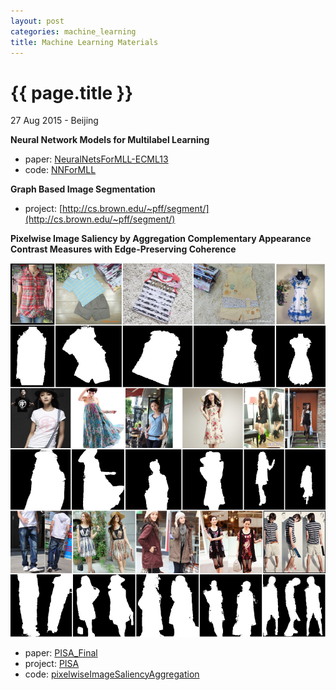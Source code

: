 ```yaml
---
layout: post
categories: machine_learning
title: Machine Learning Materials
---
```


{{ page.title }}
================

<p class="meta">27 Aug 2015 - Beijing</p>

**Neural Network Models for Multilabel Learning**

- paper: [NeuralNetsForMLL-ECML13](http://pan.baidu.com/s/1bnFdYFX)
- code: [NNForMLL](https://github.com/abhishek-kumar/NNForMLL)

**Graph Based Image Segmentation**

- project: [http://cs.brown.edu/~pff/segment/](http://cs.brown.edu/~pff/segment/)

**Pixelwise Image Saliency by Aggregation Complementary Appearance Contrast Measures with Edge-Preserving Coherence**

<div class="fig figcenter fighighlight">
  <img src="/assets/ml-materials/ImageAndMask.png">
  <!--<div class="figcaption">artworks</div>-->
</div>

- paper: [PISA_Final](http://vision.sysu.edu.cn/project/PISA/PISA_Final.pdf)
- project: [PISA](http://vision.sysu.edu.cn/project/PISA/)
- code: [pixelwiseImageSaliencyAggregation](https://github.com/kezewang/pixelwiseImageSaliencyAggregation)
